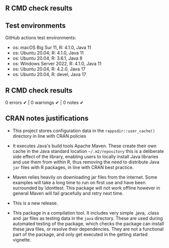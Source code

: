 ## R CMD check results

## Test environments

GitHub actions test environments:
* os: macOS Big Sur 11, R: 4.1.0, Java 11
* os: Ubuntu 20.04; R: 4.1.0, Java 11
* os: Ubuntu 20.04, R: 3.6.1, Java 8
* os: Windows Server 2022, R: 4.1.0, Java 11
* os: Ubuntu 20.04, R: 4.2.0, Java 17
* os: Ubuntu 20.04, R: devel, Java 17

## R CMD check results

0 errors ✔ | 0 warnings ✔ | 0 notes ✔

## CRAN notes justifications

* This project stores configuration data in the `rappsdir::user_cache()` directory in line with CRAN policies

* It executes Java's build tools Apache Maven. These create their own cache in the Java standard location `~/.m2/repository` this is 
a deliberate side effect of the library, enabling users to locally install Java libraries and use them from within R, thus removing the need to
distribute Java `jar` files with R packages, in line with CRAN best practice.

* Maven relies heavily on downloading jar files from the internet. Some examples will take a long time to run on first use and have been surrounded by \donttest. 
This package will not work offline however in general Maven will fail gracefully and retry next time.

* This is a new release.

* This package in a compilation tool. It includes very simple .java, .class and .jar files as testing data in the `java` directory. These are used during automated testing of the package, 
which checks the package can install these java files, or resolve their dependencies. They are not a functional part of the package, and only get executed in the getting started vignette.

